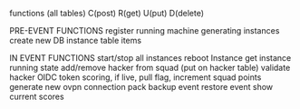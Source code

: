 functions (all tables) C(post) R(get) U(put) D(delete)

PRE-EVENT FUNCTIONS
register running machine
generating instances create new DB instance table items

IN EVENT FUNCTIONS
start/stop all instances
reboot Instance
get instance running state
add/remove hacker from squad (put on hacker table)
validate hacker OIDC token
scoring, if live, pull flag, increment squad points
generate new ovpn connection pack
backup event
restore event
show current scores
